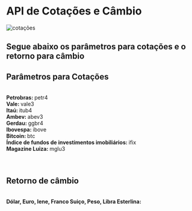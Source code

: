 # API de Cotações e Câmbio

<img src="https://external-content.duckduckgo.com/iu/?u=https%3A%2F%2Feconomia.culturamix.com%2Fblog%2Fwp-content%2Fgallery%2Fcotacoes-bovespa-1%2Fcotacoes_bovespa_tempo_real_de_verdade.gif&f=1&nofb=1" alt="cotações">


<h2>Segue abaixo os parâmetros para cotações e o retorno para câmbio</h2>

<h2>Parâmetros para Cotações</h2></br>
<strong>Petrobras: </strong>petr4</br>
<strong>Vale: </strong>vale3</br>
<strong>Itaú: </strong>itub4</br>
<strong>Ambev: </strong>abev3</br>
<strong>Gerdau: </strong>ggbr4</br>
<strong>Ibovespa: </strong>ibove</br>
<strong>Bitcoin: </strong>btc</br>
<strong>Índice de fundos de investimentos imobiliários: </strong>ifix</br>
<strong>Magazine Luiza: </strong>mglu3</br></br></br>

<h2>Retorno de câmbio</h2></br>
<strong>Dólar, Euro, Iene, Franco Suiço, Peso, Libra Esterlina: </strong>
